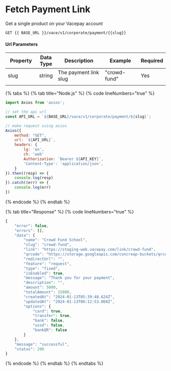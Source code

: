 # Fetch Payment Link

Get a single product on your Vacepay account

```
GET {{ BASE_URL }}/vace/v1/corporate/payment/{{slug}}
```

#### Url Parameters

<table><thead><tr><th width="129">Property</th><th>Data Type</th><th width="277">Description</th><th width="200">Example</th><th>Required</th></tr></thead><tbody><tr><td>slug</td><td>string</td><td>The payment link slug</td><td>"crowd-fund"</td><td>Yes</td></tr><tr><td></td><td></td><td></td><td></td><td></td></tr></tbody></table>

{% tabs %}
{% tab title="Node.js" %}
{% code lineNumbers="true" %}
```javascript
import Axios from 'axios';

// set the api url
const API_URL = `${BASE_URL}/vace/v1/corporate/payment/${slug}`;

// make request using axios
Axios({
    method: "GET",
    url: `${API_URL}`,
    headers: {
        lg: 'en',
        ch: 'web'
        Authorization: `Bearer ${API_KEY}`,
        'Content-Type': 'application/json',
    }
}).then((resp) => {
    console.log(resp)
}).catch((err) => {
    console.log(err)
})
```
{% endcode %}
{% endtab %}

{% tab title="Response" %}
{% code lineNumbers="true" %}
```javascript
{
    "error": false,
    "errors": [],
    "data": {
        "name": "Crowd Fund School",
        "slug": "crowd-fund",
        "link": "https://staging-web.vacepay.com/link/crowd-fund",
        "qrcode": "https://storage.googleapis.com/concreap-buckets/qrcode-4ebc1b81",
        "redirectUrl": "",
        "feature": "request",
        "type": "fixed",
        "isEnabled": true,
        "message": "Thank you for your payment",
        "description": "",
        "amount": 5000,
        "totalAmount": 15000,
        "createdAt": "2024-01-13T05:39:48.624Z",
        "updatedAt": "2024-01-13T06:12:53.060Z",
        "options": {
            "card": true,
            "transfer": true,
            "bank": false,
            "ussd": false,
            "bankQR": false
        }
    },
    "message": "successful",
    "status": 200
}
```
{% endcode %}
{% endtab %}
{% endtabs %}
